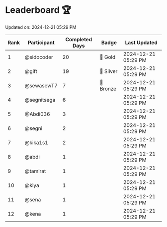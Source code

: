 # Leaderboard 🏆

Updated on: 2024-12-21 05:29 PM

| Rank | Participant       | Completed Days | Badge      | Last Updated         |
|------|-------------------|----------------|------------|----------------------|
| 1    | @sidocoder        | 20             | 🏅 Gold     | 2024-12-21 05:29 PM |
| 2    | @gift             | 19             | 🥈 Silver   | 2024-12-21 05:29 PM |
| 3    | @sewasewT7        | 7              | 🥉 Bronze   | 2024-12-21 05:29 PM |
| 4    | @segnitsega       | 6              |            | 2024-12-21 05:29 PM |
| 5    | @Abdi036          | 3              |            | 2024-12-21 05:29 PM |
| 6    | @segni            | 2              |            | 2024-12-21 05:29 PM |
| 7    | @kika1s1          | 2              |            | 2024-12-21 05:29 PM |
| 8    | @abdi             | 1              |            | 2024-12-21 05:29 PM |
| 9    | @tamirat          | 1              |            | 2024-12-21 05:29 PM |
| 10   | @kiya             | 1              |            | 2024-12-21 05:29 PM |
| 11   | @sena             | 1              |            | 2024-12-21 05:29 PM |
| 12   | @kena             | 1              |            | 2024-12-21 05:29 PM |
